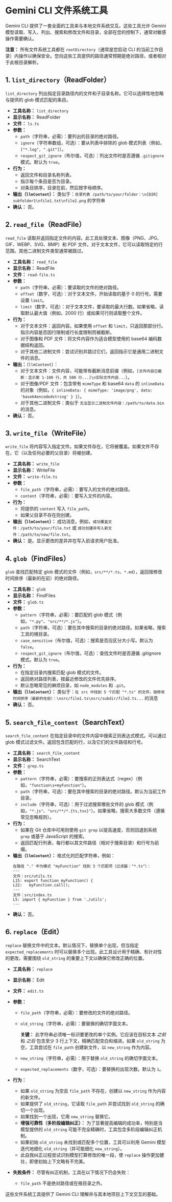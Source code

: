 # Gemini CLI 文件系统工具

Gemini CLI 提供了一套全面的工具来与本地文件系统交互。这些工具允许 Gemini 模型读取、写入、列出、搜索和修改文件和目录，全部在您的控制下，通常对敏感操作需要确认。

**注意：** 所有文件系统工具都在 `rootDirectory`（通常是您启动 CLI 的当前工作目录）内操作以确保安全。您向这些工具提供的路径通常预期是绝对路径，或者相对于此根目录解析。

## 1. `list_directory`（ReadFolder）

`list_directory` 列出指定目录路径内的文件和子目录名称。它可以选择性地忽略与提供的 glob 模式匹配的条目。

- **工具名称：** `list_directory`
- **显示名称：** ReadFolder
- **文件：** `ls.ts`
- **参数：**
  - `path`（字符串，必需）：要列出的目录的绝对路径。
  - `ignore`（字符串数组，可选）：要从列表中排除的 glob 模式列表（例如，`["*.log", ".git"]`）。
  - `respect_git_ignore`（布尔值，可选）：列出文件时是否遵循 `.gitignore` 模式。默认为 `true`。
- **行为：**
  - 返回文件和目录名称列表。
  - 指示每个条目是否为目录。
  - 对条目排序，目录在前，然后按字母顺序。
- **输出（`llmContent`）：** 类似于：`目录列表 /path/to/your/folder：\n[DIR] subfolder1\nfile1.txt\nfile2.png` 的字符串
- **确认：** 否。

## 2. `read_file`（ReadFile）

`read_file` 读取并返回指定文件的内容。此工具处理文本、图像（PNG、JPG、GIF、WEBP、SVG、BMP）和 PDF 文件。对于文本文件，它可以读取特定的行范围。其他二进制文件类型通常被跳过。

- **工具名称：** `read_file`
- **显示名称：** ReadFile
- **文件：** `read-file.ts`
- **参数：**
  - `path`（字符串，必需）：要读取的文件的绝对路径。
  - `offset`（数字，可选）：对于文本文件，开始读取的基于 0 的行号。需要设置 `limit`。
  - `limit`（数字，可选）：对于文本文件，要读取的最大行数。如果省略，读取默认最大值（例如，2000 行）或如果可行则读取整个文件。
- **行为：**
  - 对于文本文件：返回内容。如果使用 `offset` 和 `limit`，只返回那部分行。指示内容是否因行限制或行长度限制而被截断。
  - 对于图像和 PDF 文件：将文件内容作为适合模型使用的 base64 编码数据结构返回。
  - 对于其他二进制文件：尝试识别并跳过它们，返回指示它是通用二进制文件的消息。
- **输出：**（`llmContent`）：
  - 对于文本文件：文件内容，可能带有截断消息前缀（例如，`[文件内容已截断：显示第 1-100 行，共 500 行...]\n实际文件内容...`）。
  - 对于图像/PDF 文件：包含带有 `mimeType` 和 base64 `data` 的 `inlineData` 的对象（例如，`{ inlineData: { mimeType: 'image/png', data: 'base64encodedstring' } }`）。
  - 对于其他二进制文件：类似于 `无法显示二进制文件内容：/path/to/data.bin` 的消息。
- **确认：** 否。

## 3. `write_file`（WriteFile）

`write_file` 将内容写入指定文件。如果文件存在，它将被覆盖。如果文件不存在，它（以及任何必要的父目录）将被创建。

- **工具名称：** `write_file`
- **显示名称：** WriteFile
- **文件：** `write-file.ts`
- **参数：**
  - `file_path`（字符串，必需）：要写入的文件的绝对路径。
  - `content`（字符串，必需）：要写入文件的内容。
- **行为：**
  - 将提供的 `content` 写入 `file_path`。
  - 如果父目录不存在则创建。
- **输出（`llmContent`）：** 成功消息，例如，`成功覆盖文件：/path/to/your/file.txt` 或 `成功创建并写入新文件：/path/to/new/file.txt`。
- **确认：** 是。显示更改的差异并在写入前请求用户批准。

## 4. `glob`（FindFiles）

`glob` 查找匹配特定 glob 模式的文件（例如，`src/**/*.ts`、`*.md`），返回按修改时间排序（最新的在前）的绝对路径。

- **工具名称：** `glob`
- **显示名称：** FindFiles
- **文件：** `glob.ts`
- **参数：**
  - `pattern`（字符串，必需）：要匹配的 glob 模式（例如，`"*.py"`、`"src/**/*.js"`）。
  - `path`（字符串，可选）：要在其中搜索的目录的绝对路径。如果省略，搜索工具的根目录。
  - `case_sensitive`（布尔值，可选）：搜索是否应区分大小写。默认为 `false`。
  - `respect_git_ignore`（布尔值，可选）：查找文件时是否遵循 .gitignore 模式。默认为 `true`。
- **行为：**
  - 在指定目录内搜索匹配 glob 模式的文件。
  - 返回绝对路径列表，按最近修改的文件优先排序。
  - 默认忽略常见的麻烦目录，如 `node_modules` 和 `.git`。
- **输出（`llmContent`）：** 类似于：`在 src 中找到 5 个匹配 "*.ts" 的文件，按修改时间排序（最新的在前）：\nsrc/file1.ts\nsrc/subdir/file2.ts...` 的消息
- **确认：** 否。

## 5. `search_file_content`（SearchText）

`search_file_content` 在指定目录中的文件内容中搜索正则表达式模式。可以通过 glob 模式过滤文件。返回包含匹配的行，以及它们的文件路径和行号。

- **工具名称：** `search_file_content`
- **显示名称：** SearchText
- **文件：** `grep.ts`
- **参数：**
  - `pattern`（字符串，必需）：要搜索的正则表达式（regex）（例如，`"function\s+myFunction"`）。
  - `path`（字符串，可选）：要在其中搜索的目录的绝对路径。默认为当前工作目录。
  - `include`（字符串，可选）：用于过滤搜索哪些文件的 glob 模式（例如，`"*.js"`、`"src/**/*.{ts,tsx}"`）。如果省略，搜索大多数文件（遵循常见忽略规则）。
- **行为：**
  - 如果在 Git 仓库中可用则使用 `git grep` 以提高速度，否则回退到系统 `grep` 或基于 JavaScript 的搜索。
  - 返回匹配行列表，每行都以其文件路径（相对于搜索目录）和行号为前缀。
- **输出（`llmContent`）：** 格式化的匹配字符串，例如：
  ```
  在路径 "." 中为模式 "myFunction" 找到 3 个匹配项（过滤器："*.ts"）：
  ---
  文件：src/utils.ts
  L15: export function myFunction() {
  L22:   myFunction.call();
  ---
  文件：src/index.ts
  L5: import { myFunction } from './utils';
  ---
  ```
- **确认：** 否。

## 6. `replace`（Edit）

`replace` 替换文件中的文本。默认情况下，替换单个出现，但当指定 `expected_replacements` 时可以替换多个出现。此工具设计用于精确、有针对性的更改，需要围绕 `old_string` 的重要上下文以确保它修改正确的位置。

- **工具名称：** `replace`
- **显示名称：** Edit
- **文件：** `edit.ts`
- **参数：**

  - `file_path`（字符串，必需）：要修改的文件的绝对路径。
  - `old_string`（字符串，必需）：要替换的确切字面文本。

    **关键：** 此字符串必须唯一标识要更改的单个实例。它应该在目标文本 _之前_ 和 _之后_ 包含至少 3 行上下文，精确匹配空白和缩进。如果 `old_string` 为空，工具尝试在 `file_path` 创建新文件，以 `new_string` 作为内容。

  - `new_string`（字符串，必需）：用于替换 `old_string` 的确切字面文本。
  - `expected_replacements`（数字，可选）：要替换的出现次数。默认为 `1`。

- **行为：**
  - 如果 `old_string` 为空且 `file_path` 不存在，创建以 `new_string` 作为内容的新文件。
  - 如果提供了 `old_string`，它读取 `file_path` 并尝试找到 `old_string` 的确切一个出现。
  - 如果找到一个出现，它用 `new_string` 替换它。
  - **增强可靠性（多阶段编辑纠正）：** 为了显著提高编辑的成功率，特别是当模型提供的 `old_string` 可能不完全精确时，工具包含多阶段编辑纠正机制。
  - 如果初始 `old_string` 未找到或匹配多个位置，工具可以利用 Gemini 模型迭代地细化 `old_string`（并可能细化 `new_string`）。
  - 此自我纠正过程尝试识别模型打算修改的唯一段，使 `replace` 操作更加健壮，即使初始上下文略有不完美。
- **失败条件：** 尽管有纠正机制，工具在以下情况下仍会失败：
  - `file_path` 不是绝对路径或在根目录之外。

这些文件系统工具提供了 Gemini CLI 理解并与其本地项目上下文交互的基础。
